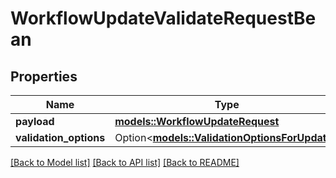 # WorkflowUpdateValidateRequestBean

## Properties

Name | Type | Description | Notes
------------ | ------------- | ------------- | -------------
**payload** | [**models::WorkflowUpdateRequest**](WorkflowUpdateRequest.md) |  | 
**validation_options** | Option<[**models::ValidationOptionsForUpdate**](ValidationOptionsForUpdate.md)> |  | [optional]

[[Back to Model list]](../README.md#documentation-for-models) [[Back to API list]](../README.md#documentation-for-api-endpoints) [[Back to README]](../README.md)


